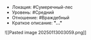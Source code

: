 - Локация: #Сумеречный-лес 
- Уровень: #Средний
- Отношение: #Враждебный
- Краткое описание: **"..."**

![[Pasted image 20250113003059.png]]

